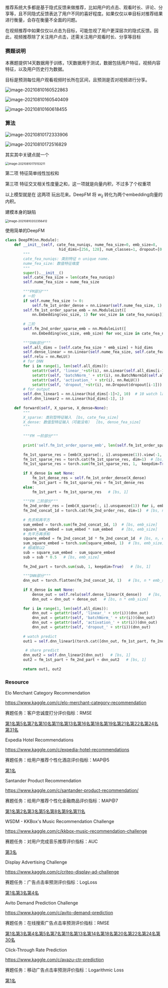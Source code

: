 推荐系统大多都是基于隐式反馈来做推荐，比如用户的点击、观看时长、评论、分享等，且不同隐式反馈表达了用户不同的喜好程度。如果仅仅以单目标对推荐结果进行衡量，会存在衡量不全面的问题。

在视频推荐中如果仅仅以点击为目标，可能忽视了用户更深层次的隐式反馈。因此，视频推荐除了关注用户点击，还需关注用户观看时长、分享等目标



### **赛题说明**

本赛题提供14天数据用于训练，1天数据用于测试，数据包括用户特征，视频内容特征，以及用户历史行为数据。

目标是预测每位用户观看视频时长所在区间，且预测是否对视频进行分享。



![image-20210810160522863](images/README_pic/image-20210810160522863.png)



![image-20210810160540409](images/README_pic/image-20210810160540409.png)



![image-20210810160618455](images/README_pic/image-20210810160618455.png)



### 算法

![image-20210810172333906](images/README_pic/image-20210810172333906.png)



![image-20210810172516829](images/README_pic/image-20210810172516829.png)

其实其中关键点就一个

<img src="images/README_pic/image-20210810175153211.png" alt="image-20210810175153211" style="zoom:67%;" />

第二项 特征简单线性加权和

第三项 特征交叉相关性度量之和，这一项就是向量内积，不过多了个权重项



以上模型就是在 这两项 玩出花来。DeepFM 将 $w_{ij}$ 转化为两个embedding向量的内积。



建模本身的缺陷

<img src="images/README_pic/image-20210810202356412.png" alt="image-20210810202356412" style="zoom:67%;" />





使用简单的DeepFM

```python
class DeepFM(nn.Module):
    def __init__(self, cate_fea_nuniqs, nume_fea_size=0, emb_size=8, 
                        hid_dims=[256, 128], num_classes=1, dropout=[0.2, 0.2]): 
        """
        cate_fea_nuniqs: 类别特征 n unique name.
        nume_fea_size: 数值特征维度
        """
        super().__init__()
        self.cate_fea_size = len(cate_fea_nuniqs)
        self.nume_fea_size = nume_fea_size
        
        """FM部分"""
        # 一阶
        if self.nume_fea_size != 0:
            self.fm_1st_order_dense = nn.Linear(self.nume_fea_size, 1)  # 数值特征的一阶表示
        self.fm_1st_order_sparse_emb = nn.ModuleList([
            nn.Embedding(voc_size, 1) for voc_size in cate_fea_nuniqs])  # 类别特征的一阶表示
        
        # 二阶
        self.fm_2nd_order_sparse_emb = nn.ModuleList([
            nn.Embedding(voc_size, emb_size) for voc_size in cate_fea_nuniqs])  # 类别特征的二阶表示
        
        """DNN部分"""
        self.all_dims = [self.cate_fea_size * emb_size] + hid_dims
        self.dense_linear = nn.Linear(self.nume_fea_size, self.cate_fea_size * emb_size)  # 数值特征的维度变换到FM输出维度一致
        self.relu = nn.ReLU()
        # for DNN 
        for i in range(1, len(self.all_dims)):
            setattr(self, 'linear_'+str(i), nn.Linear(self.all_dims[i-1], self.all_dims[i]))
            setattr(self, 'batchNorm_' + str(i), nn.BatchNorm1d(self.all_dims[i]))
            setattr(self, 'activation_' + str(i), nn.ReLU())
            setattr(self, 'dropout_'+str(i), nn.Dropout(dropout[i-1]))
        # for output 
        self.dnn_linear1 = nn.Linear(hid_dims[-1]+2, 10)  # 10 watch label
        self.dnn_linear2 = nn.Linear(hid_dims[-1], 1)
        
    def forward(self, X_sparse, X_dense=None):
        """
        X_sparse: 类别型特征输入  [bs, cate_fea_size]
        X_dense: 数值型特征输入（可能没有）  [bs, dense_fea_size]
        """
        
        """FM 一阶部分"""
        
        print('self.fm_1st_order_sparse_emb', len(self.fm_1st_order_sparse_emb))
        
        fm_1st_sparse_res = [emb(X_sparse[:, i].unsqueeze(1)).view(-1, 1)  for i, emb in enumerate(self.fm_1st_order_sparse_emb)]
        fm_1st_sparse_res = torch.cat(fm_1st_sparse_res, dim=1)  # [bs, cate_fea_size]
        fm_1st_sparse_res = torch.sum(fm_1st_sparse_res, 1,  keepdim=True)  # [bs, 1]
        
        if X_dense is not None:
            fm_1st_dense_res = self.fm_1st_order_dense(X_dense) 
            fm_1st_part = fm_1st_sparse_res + fm_1st_dense_res
        else:
            fm_1st_part = fm_1st_sparse_res   # [bs, 1]
        
        """FM 二阶部分"""
        fm_2nd_order_res = [emb(X_sparse[:, i].unsqueeze(1)) for i, emb in enumerate(self.fm_2nd_order_sparse_emb)]
        fm_2nd_concat_1d = torch.cat(fm_2nd_order_res, dim=1)  # [bs, n, emb_size]  n为类别型特征个数(cate_fea_size)
        
        # 先求和再平方
        sum_embed = torch.sum(fm_2nd_concat_1d, 1)  # [bs, emb_size]
        square_sum_embed = sum_embed * sum_embed    # [bs, emb_size]
        # 先平方再求和
        square_embed = fm_2nd_concat_1d * fm_2nd_concat_1d  # [bs, n, emb_size]
        sum_square_embed = torch.sum(square_embed, 1)  # [bs, emb_size]
        # 相减除以2 
        sub = square_sum_embed - sum_square_embed  
        sub = sub * 0.5   # [bs, emb_size]
        
        fm_2nd_part = torch.sum(sub, 1, keepdim=True)   # [bs, 1]
        
        """DNN部分"""
        dnn_out = torch.flatten(fm_2nd_concat_1d, 1)   # [bs, n * emb_size]
        
        if X_dense is not None:
            dense_out = self.relu(self.dense_linear(X_dense))   # [bs, n * emb_size]
            dnn_out = dnn_out + dense_out   # [bs, n * emb_size]
        
        for i in range(1, len(self.all_dims)):
            dnn_out = getattr(self, 'linear_' + str(i))(dnn_out)
            dnn_out = getattr(self, 'batchNorm_' + str(i))(dnn_out)
            dnn_out = getattr(self, 'activation_' + str(i))(dnn_out)
            dnn_out = getattr(self, 'dropout_' + str(i))(dnn_out)
        
        # watch predict
        out1 = self.dnn_linear1(torch.cat([dnn_out, fm_1st_part, fm_2nd_part],1))   # [bs, N]
         
         # share predict
        dnn_out2 = self.dnn_linear2(dnn_out)   # [bs, 1]
        out2 = fm_1st_part + fm_2nd_part + dnn_out2   # [bs, 1]
        
        return out1, out2
```



### Resource

Elo Merchant Category Recommendation

https://www.kaggle.com/c/elo-merchant-category-recommendation

赛题任务：客户忠诚度打分评价指标：RMSE

[第1名](https://www.kaggle.com/c/elo-merchant-category-recommendation/discussion/82036)[第5名](https://www.kaggle.com/c/elo-merchant-category-recommendation/discussion/82314)[第7名](https://www.kaggle.com/c/elo-merchant-category-recommendation/discussion/82055)[第10名](https://www.kaggle.com/c/elo-merchant-category-recommendation/discussion/82093)[第11名](https://www.kaggle.com/c/elo-merchant-category-recommendation/discussion/82127)[第13名](https://www.kaggle.com/c/elo-merchant-category-recommendation/discussion/80132)[第16名](https://www.kaggle.com/c/elo-merchant-category-recommendation/discussion/82166)[第18名](https://www.kaggle.com/c/elo-merchant-category-recommendation/discussion/82107)[第19名](https://www.kaggle.com/c/elo-merchant-category-recommendation/discussion/82178)[第21名](https://www.kaggle.com/c/elo-merchant-category-recommendation/discussion/82235)[第22名](https://www.kaggle.com/c/elo-merchant-category-recommendation/discussion/82057)[第24名](https://www.kaggle.com/c/elo-merchant-category-recommendation/discussion/75935)[第31名](https://www.kaggle.com/c/elo-merchant-category-recommendation/discussion/82084)



Expedia Hotel Recommendations

https://www.kaggle.com/c/expedia-hotel-recommendations

赛题任务：给用户推荐个性化酒店评价指标：MAP@5

[第1名](https://www.kaggle.com/c/expedia-hotel-recommendations/discussion/21607)



Santander Product Recommendation

https://www.kaggle.com/c/santander-product-recommendation/

赛题任务：给用户推荐个性化金融商品评价指标：MAP@7

[第1名](https://www.kaggle.com/c/santander-product-recommendation/discussion/26835)[第2名](http://blog.kaggle.com/2017/01/12/santander-product-recommendation-competition-2nd-place-winners-solution-write-up-tom-van-de-wiele/)[第3名](http://blog.kaggle.com/2017/02/22/santander-product-recommendation-competition-3rd-place-winners-interview-ryuji-sakata/)[第5名](https://www.kaggle.com/c/santander-product-recommendation/discussion/26841)[第8名](https://github.com/yaxen/santander-product-recommendation-8th-place)[第9名](https://www.kaggle.com/c/santander-product-recommendation/discussion/26809)[第11名](https://github.com/vopani/Kaggle_SantanderProductRecommendation)



WSDM - KKBox's Music Recommendation Challenge

https://www.kaggle.com/c/kkbox-music-recommendation-challenge

赛题任务：对用户完成音乐推荐评价指标：AUC

[第3名](https://www.kaggle.com/c/kkbox-music-recommendation-challenge/discussion/45971)



Display Advertising Challenge

https://www.kaggle.com/c/criteo-display-ad-challenge

赛题任务：广告点击率预测评价指标：LogLoss

[第1名](https://www.kaggle.com/c/criteo-display-ad-challenge/discussion/10555)[第3名](https://www.kaggle.com/c/criteo-display-ad-challenge/discussion/10547)[第4名](https://www.kaggle.com/c/criteo-display-ad-challenge/discussion/10534)



Avito Demand Prediction Challenge

https://www.kaggle.com/c/avito-demand-prediction

赛题任务：在线搜索广告点击率预测评价指标：RMSE

[第1名](https://www.kaggle.com/c/avito-demand-prediction/discussion/59880)[第3名](https://www.kaggle.com/c/avito-demand-prediction/discussion/59885)[第4名](https://www.kaggle.com/c/avito-demand-prediction/discussion/59881)[第5名](https://www.kaggle.com/c/avito-demand-prediction/discussion/59914)[第7名](https://www.kaggle.com/c/avito-demand-prediction/discussion/60026)[第11名](https://www.kaggle.com/c/avito-demand-prediction/discussion/60154)[第13名](https://www.kaggle.com/c/avito-demand-prediction/discussion/59886)[第14名](https://www.kaggle.com/c/avito-demand-prediction/discussion/60059)[第18名](https://github.com/khuangaf/Kaggle-Avito-NN)[第20名](https://www.kaggle.com/c/avito-demand-prediction/discussion/59936)[第22名](https://www.kaggle.com/c/avito-demand-prediction/discussion/60102)[第24名](https://github.com/khumbuai/kaggle_avito_demand)[第30名](https://www.kaggle.com/c/avito-demand-prediction/discussion/60006)



Click-Through Rate Prediction

https://www.kaggle.com/c/avazu-ctr-prediction

赛题任务：移动广告点击率预测评价指标：Logarithmic Loss

[第1名](https://github.com/guestwalk/kaggle-avazu)



